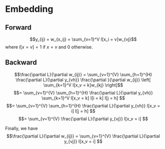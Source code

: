 # Embedding

## Forward
$$y_{ij} = w_{x_ij} = \sum_{v=1}^V I[x_i = v]w_{vj}$$
where $I[x = v] = 1$ if $x = v$ and $0$ otherwise.

## Backward
<!-- weight -->
$$\frac{\partial L}{\partial w_{ij}} = \sum_{v=1}^{V} \sum_{h=1}^{H} \frac{\partial L}{\partial y_{vh}} \frac{\partial }{\partial w_{ij}} \left[ \sum_{k=1}^V I[x_v = k]w_{kj} \right]$$
$$= \sum_{v=1}^{V} \sum_{h=1}^{H} \frac{\partial L}{\partial y_{vh}} \sum_{k=1}^V I[x_v = k] I[i = k] I[j = h] $$
$$= \sum_{v=1}^{V} \sum_{h=1}^{H} \frac{\partial L}{\partial y_{vh}} I[x_v = i] I[j = h] $$
$$= \sum_{v=1}^{V} \frac{\partial L}{\partial y_{vj}} I[x_v = i] $$

Finally, we have
$$\frac{\partial L}{\partial w_{ij}} = \sum_{v=1}^{V} \frac{\partial L}{\partial y_{vj}} I[x_v = i] $$
